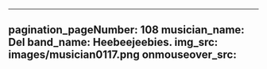 ------
pagination_pageNumber: 108
musician_name: Del
band_name: Heebeejeebies.
img_src: images/musician0117.png
onmouseover_src: 
------